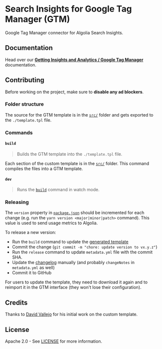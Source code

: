 # Search Insights for Google Tag Manager (GTM)

Google Tag Manager connector for Algolia Search Insights.

## Documentation

Head over our [**Getting Insights and Analytics / Google Tag Manager**](https://www.algolia.com/doc/guides/getting-insights-and-analytics/connectors/google-tag-manager/) documentation.

## Contributing

Before working on the project, make sure to **disable any ad blockers**.

### Folder structure

The source for the GTM template is in the [`src/`](src) folder and gets exported to the `./template.tpl` file.

### Commands

#### `build`

> Builds the GTM template into the `./template.tpl` file.

Each section of the custom template is in the [`src/`](src) folder. This command compiles the files into a GTM template.

#### `dev`

> Runs the [`build`](#build) command in watch mode.

### Releasing

The `version` property in [`package.json`](package.json) should be incremented for each change (e.g. run the `yarn version <major|minor|patch>` command). This value is used to send usage metrics to Algolia.

To release a new version:

- Run the `build` command to update the [generated template](./template.tpl)
- Commit the change (`git commit -m "chore: update version to vx.y.z"`)
- Run the `release` command to update `metadata.yml` file with the commit SHA.
- Update the [changelog](CHANGELOG.md) manually (and probably `changeNotes` in `metadata.yml` as well)
- Commit it to GitHub

For users to update the template, they need to download it again and to reimport it in the GTM interface (they won't lose their configuration).

## Credits

Thanks to [David Vallejo](https://www.thyngster.com/) for his initial work on the custom template.

## License

Apache 2.0 - See [LICENSE](/LICENSE) for more information.
